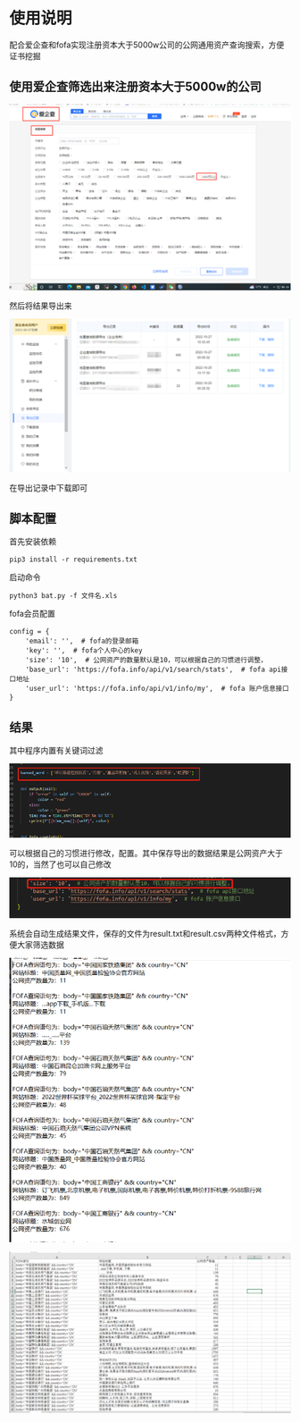 # 使用说明

配合爱企查和fofa实现注册资本大于5000w公司的公网通用资产查询搜索，方便证书挖掘

## 使用爱企查筛选出来注册资本大于5000w的公司

![image-20221028092000750](images/image-20221028092000750.png) 

然后将结果导出来

![image-20221028092235398](images/image-20221028092235398.png) 

在导出记录中下载即可

## 脚本配置

首先安装依赖

```
pip3 install -r requirements.txt
```

启动命令

``` 
python3 bat.py -f 文件名.xls
```

fofa会员配置

```
config = {
    'email': '',  # fofa的登录邮箱
    'key': '',  # fofa个人中心的key
    'size': '10',  # 公网资产的数量默认是10，可以根据自己的习惯进行调整，
    'base_url': 'https://fofa.info/api/v1/search/stats',  # fofa api接口地址
    'user_url': 'https://fofa.info/api/v1/info/my',  # fofa 账户信息接口
}
```



## 结果

其中程序内置有关键词过滤

![image-20221028093452878](images/image-20221028093452878.png) 

可以根据自己的习惯进行修改，配置。其中保存导出的数据结果是公网资产大于10的，当然了也可以自己修改

![image-20221028093731748](images/image-20221028093731748.png) 

系统会自动生成结果文件，保存的文件为result.txt和result.csv两种文件格式，方便大家筛选数据

![image-20221028093341232](images/image-20221028093341232.png) 

![image-20221028093415578](images/image-20221028093415578.png) 
